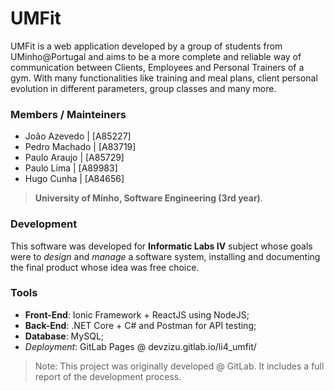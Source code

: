 # UMFit

UMFit is a web application developed by a group of students from UMinho@Portugal and aims to be a more complete and reliable way of communication between Clients, Employees and Personal Trainers of a gym. With many functionalities like training and meal plans, client personal evolution in different parameters, group classes and many more.

### Members / Mainteiners 

- João Azevedo    | [A85227]
- Pedro Machado  | [A83719]
- Paulo Araujo   | [A85729]
- Paulo Lima     | [A89983]
- Hugo Cunha     | [A84656]

>**University of Minho, Software Engineering (3rd year)**.

### Development

This software was developed for **Informatic Labs IV** subject whose goals were to *design* and *manage* a software system, installing and documenting the final product whose idea was free choice.

### Tools

  - **Front-End**: Ionic Framework + ReactJS using NodeJS;
  - **Back-End**: .NET Core + C# and Postman for API testing;
  - **Database**: MySQL;
  - *Deployment*: GitLab Pages @ devzizu.gitlab.io/li4_umfit/

> Note: This project was originally developed @ GitLab. It includes a full report of the development process. 
